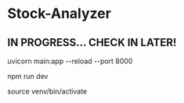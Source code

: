 # Stock-Analyzer

## IN PROGRESS... CHECK IN LATER!

uvicorn main:app --reload --port 8000

npm run dev

source venv/bin/activate